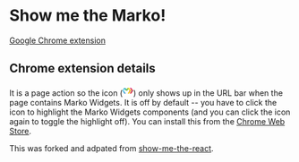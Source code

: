 # Show me the Marko!

[Google Chrome extension](https://chrome.google.com/webstore/detail/show-me-the-marko/ecmeidkdmkkhpadjmnejiipgnpdnmbjk?hl=en-US&gl=US)

## Chrome extension details

It is a page action so the icon (![Icon displayed in URL bar](./images/marko-19.png "Icon displayed in URL bar")) only shows up in the URL bar when the page contains Marko Widgets. It is off by default -- you have to click the icon to highlight the Marko Widgets components (and you can click the icon again to toggle the highlight off). You can install this from the [Chrome Web Store](https://chrome.google.com/webstore/detail/show-me-the-marko/ecmeidkdmkkhpadjmnejiipgnpdnmbjk?hl=en-US&gl=US).

This was forked and adpated from [show-me-the-react](https://github.com/cymen/show-me-the-react).
